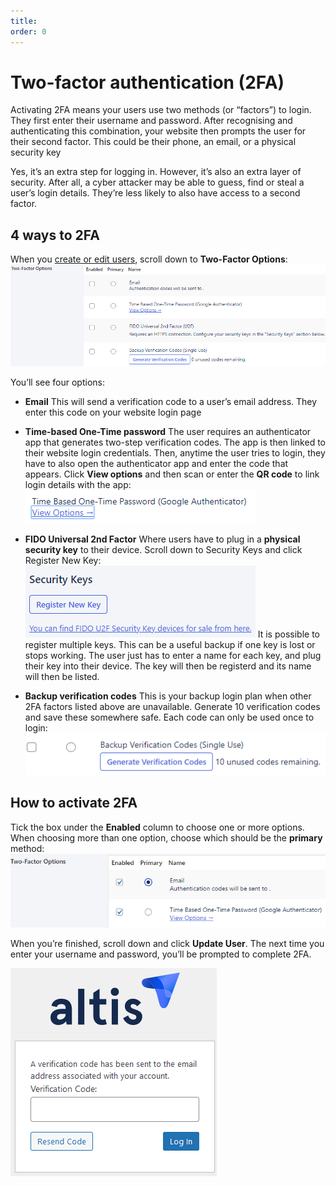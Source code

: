 ```yaml
---
title:
order: 0
---
```


# Two-factor authentication (2FA)

Activating 2FA means your users use two methods (or “factors”) to login. They first enter their username and password. After recognising and authenticating this combination, your website then prompts the user for their second factor. This could be their phone, an email, or a physical security key

Yes, it’s an extra step for logging in. However, it’s also an extra layer of security. After all, a cyber attacker may be able to guess, find or steal a user’s login details. They’re less likely to also have access to a second factor.

## 4 ways to 2FA 

When you [create or edit users](../collaboration-and-users/user-management.md), scroll down to **Two-Factor Options**:
![](../assets/two-factor-image5.png)

You’ll see four options:

-   **Email**
    This will send a verification code to a user’s email address. They enter this code on your website login page

-   **Time-based One-Time password**
    The user requires an authenticator app that generates two-step verification codes. The app is then linked to their website login credentials. Then, anytime the user tries to login, they have to also open the authenticator app and enter the code that appears. Click **View options** and then scan or enter the **QR code** to link login details with the app:
    ![](../assets/two-factor-image3.png)
-   **FIDO Universal 2nd Factor**
    Where users have to plug in a **physical security key** to their device. Scroll down to Security Keys and click Register New Key:
    ![](../assets/two-factor-image2.png)
    It is possible to register multiple keys. This can be a useful backup if one key is lost or stops working. The user just has to enter a name for each key, and plug their key into their device. The key will then be registerd and its name will then be listed.
-   **Backup verification codes**
    This is your backup login plan when other 2FA factors listed above are unavailable. Generate 10 verification codes and save these somewhere safe. Each code can only be used once to login:
    ![](../assets/two-factor-image6.png)

## How to activate 2FA

Tick the box under the **Enabled** column to choose one or more options. When choosing more than one option, choose which should be the **primary** method:
![](../assets/two-factor-image4.png)

When you’re finished, scroll down and click **Update User**. The next time you enter your username and password, you’ll be prompted to complete 2FA. 

![](../assets/two-factor-image1.png)
